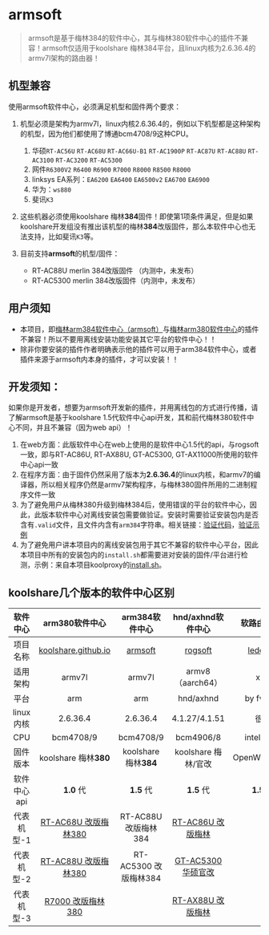 #  armsoft

> armsoft是基于梅林384的软件中心，其与梅林380软件中心的插件不兼容！armsoft仅适用于koolshare 梅林384平台，且linux内核为2.6.36.4的armv7l架构的路由器！
>

## 机型兼容

使用armsoft软件中心，必须满足机型和固件两个要求：

1. 机型必须是架构为armv7l，linux内核2.6.36.4的，例如以下机型都是这种架构的机型，因为他们都使用了博通bcm4708/9这种CPU。
   1. 华硕`RT-AC56U` `RT-AC68U` `RT-AC66U-B1` `RT-AC1900P` `RT-AC87U` `RT-AC88U` `RT-AC3100` `RT-AC3200` `RT-AC5300`
   2. 网件`R6300V2` `R6400` `R6900` `R7000` `R8000` `R8500` `R8000`
   3. linksys EA系列：`EA6200` `EA6400` `EA6500v2` `EA6700` `EA6900`
   4. 华为：`ws880`
   5. 斐讯`K3`
2. 这些机器必须使用koolshare 梅林**384**固件！即使第1项条件满足，但是如果koolshare开发组没有推出该机型的梅林**384**改版固件，那么本软件中心也无法支持，比如斐讯`K3`等。
3. 目前支持**armsoft**的机型/固件：

    * RT-AC88U merlin 384改版固件 （内测中，未发布）
    * RT-AC5300 merlin 384改版固件（内测中，未发布）

## 用户须知

- 本项目，即[梅林arm384软件中心（armsoft）](https://github.com/koolshare/armsoft)与[梅林arm380软件中心](https://github.com/koolshare/koolshare.github.io)的插件不兼容！所以不要用离线安装功能安装其它平台的软件中心！！
- 除非你要安装的插件作者明确表示他的插件可以用于arm384软件中心，或者插件来源于armsoft内本身的插件，才可以安装！！

## 开发须知：

如果你是开发者，想要为armsoft开发新的插件，并用离线包的方式进行传播，请了解armsoft是基于koolshare 1.5代软件中心api开发，其和前代梅林380软件中心不同，并且不兼容（因为web api）！

1. 在web方面：此版软件中心在web上使用的是软件中心1.5代的api，与rogsoft一致，即与RT-AC86U, RT-AX88U, GT-AC5300, GT-AX11000所使用的软件中心api一致
2. 在程序方面：由于固件仍然采用了版本为**2.6.36.4**的linux内核，和armv7的编译器，所以相关程序仍然是armv7架构程序，与梅林380固件所用的二进制程序文件一致
3. 为了避免用户从梅林380升级到梅林384后，使用错误的平台的软件中心，因此，此版本软件中心对离线安装包需要做验证。安装时需要验证安装包内是否含有`.valid`文件，且文件内含有`arm384`字符串。相关链接：[验证代码](https://github.com/koolshare/armsoft/blob/master/softcenter/softcenter/scripts/ks_tar_install.sh#L51-L62)，[验证示例](https://github.com/koolshare/armsoft/blob/master/koolproxy/koolproxy/.valid)
4. 为了避免用户讲本项目内的离线安装包用于其它不兼容的软件中心平台，因此本项目中所有的安装包内的`install.sh`都需要进对安装的固件/平台进行检测，示例：来自本项目koolproxy的[install.sh](https://github.com/koolshare/armsoft/blob/master/koolproxy/koolproxy/install.sh#L9-L27)。

## koolshare几个版本的软件中心区别

|  软件中心   |                        arm380软件中心                        |                 arm384软件中心                  |                      hnd/axhnd软件中心                       |                    软路由-酷软                    |
| :---------: | :----------------------------------------------------------: | :---------------------------------------------: | :----------------------------------------------------------: | :-----------------------------------------------: |
|  项目名称   | [koolshare.github.io](https://github.com/koolshare/koolshare.github.io) | [armsoft](https://github.com/koolshare/armsoft) |       [rogsoft](https://github.com/koolshare/rogsoft)        | [ledesoft](https://github.com/koolshare/ledesoft) |
|  适用架构   |                            armv7l                            |                     armv7l                      |                       armv8（aarch64）                       |                        x64                        |
|    平台     |                             arm                              |                       arm                       |                          hnd/axhnd                           |                     by fw867                      |
|  linux内核  |                           2.6.36.4                           |                    2.6.36.4                     |                        4.1.27/4.1.51                         |                       很新                        |
|     CPU     |                          bcm4708/9                           |                    bcm4708/9                    |                          bcm4906/8                           |                     intel/AMD                     |
|  固件版本   |                    koolshare 梅林**380**                     |              koolshare 梅林**384**              |                     koolshare 梅林/官改                      |                   OpenWRT/LEDE                    |
| 软件中心api |                          **1.0** 代                          |                   **1.5** 代                    |                          **1.5** 代                          |                    **1.5** 代                     |
| 代表机型-1  | [RT-AC68U 改版梅林380](https://koolshare.cn/thread-139322-1-1.html) |              RT-AC88U 改版梅林384               | [RT-AC86U 改版梅林](https://koolshare.cn/thread-127878-1-1.html) |                         \                         |
| 代表机型-2  | [RT-AC88U 改版梅林380](https://koolshare.cn/thread-139322-1-1.html) |              RT-AC5300 改版梅林384              | [GT-AC5300 华硕官改](https://koolshare.cn/thread-130902-1-1.html) |                         \                         |
| 代表机型-3  | [R7000 改版梅林380](https://koolshare.cn/thread-139324-1-1.html) |                                                 | [RT-AX88U 改版梅林](https://koolshare.cn/thread-158199-1-1.html) |                         \                         |



